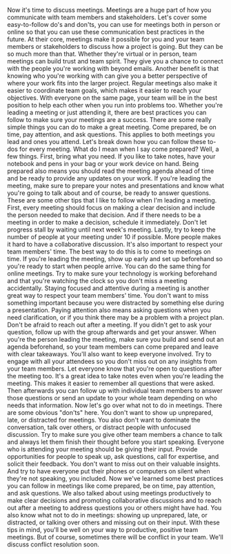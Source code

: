 

Now it's time to discuss meetings. Meetings are a huge part of how you communicate with team members and stakeholders. Let's cover some easy-to-follow do's and don'ts, you can use for meetings both in person or online so that you can use these communication best practices in the future. At their core, meetings make it possible for you and your team members or stakeholders to discuss how a project is going. But they can be so much more than that. Whether they're virtual or in person, team meetings can build trust and team spirit. They give you a chance to connect with the people you're working with beyond emails. Another benefit is that knowing who you're working with can give you a better perspective of where your work fits into the larger project. Regular meetings also make it easier to coordinate team goals, which makes it easier to reach your objectives. With everyone on the same page, your team will be in the best position to help each other when you run into problems too. Whether you're leading a meeting or just attending it, there are best practices you can follow to make sure your meetings are a success. There are some really simple things you can do to make a great meeting. Come prepared, be on time, pay attention, and ask questions. This applies to both meetings you lead and ones you attend. Let's break down how you can follow these to-dos for every meeting. What do I mean when I say come prepared? Well, a few things. First, bring what you need. If you like to take notes, have your notebook and pens in your bag or your work device on hand. Being prepared also means you should read the meeting agenda ahead of time and be ready to provide any updates on your work. If you're leading the meeting, make sure to prepare your notes and presentations and know what you're going to talk about and of course, be ready to answer questions. These are some other tips that I like to follow when I'm leading a meeting. First, every meeting should focus on making a clear decision and include the person needed to make that decision. And if there needs to be a meeting in order to make a decision, schedule it immediately. Don't let progress stall by waiting until next week's meeting. Lastly, try to keep the number of people at your meeting under 10 if possible. More people makes it hard to have a collaborative discussion. It's also important to respect your team members' time. The best way to do this is to come to meetings on time. If you're leading the meeting, show up early and set up beforehand so you're ready to start when people arrive. You can do the same thing for online meetings. Try to make sure your technology is working beforehand and that you're watching the clock so you don't miss a meeting accidentally. Staying focused and attentive during a meeting is another great way to respect your team members' time. You don't want to miss something important because you were distracted by something else during a presentation. Paying attention also means asking questions when you need clarification, or if you think there may be a problem with a project plan. Don't be afraid to reach out after a meeting. If you didn't get to ask your question, follow up with the group afterwards and get your answer. When you're the person leading the meeting, make sure you build and send out an agenda beforehand, so your team members can come prepared and leave with clear takeaways. You'll also want to keep everyone involved. Try to engage with all your attendees so you don't miss out on any insights from your team members. Let everyone know that you're open to questions after the meeting too. It's a great idea to take notes even when you're leading the meeting. This makes it easier to remember all questions that were asked. Then afterwards you can follow up with individual team members to answer those questions or send an update to your whole team depending on who needs that information. Now let's go over what not to do in meetings. There are some obvious "don'ts" here. You don't want to show up unprepared, late, or distracted for meetings. You also don't want to dominate the conversation, talk over others, or distract people with unfocused discussion. Try to make sure you give other team members a chance to talk and always let them finish their thought before you start speaking. Everyone who is attending your meeting should be giving their input. Provide opportunities for people to speak up, ask questions, call for expertise, and solicit their feedback. You don't want to miss out on their valuable insights. And try to have everyone put their phones or computers on silent when they're not speaking, you included. Now we've learned some best practices you can follow in meetings like come prepared, be on time, pay attention, and ask questions. We also talked about using meetings productively to make clear decisions and promoting collaborative discussions and to reach out after a meeting to address questions you or others might have had. You also know what not to do in meetings: showing up unprepared, late, or distracted, or talking over others and missing out on their input. With these tips in mind, you'll be well on your way to productive, positive team meetings. But of course, sometimes there will be conflict in your team. We'll discuss conflict resolution soon.
